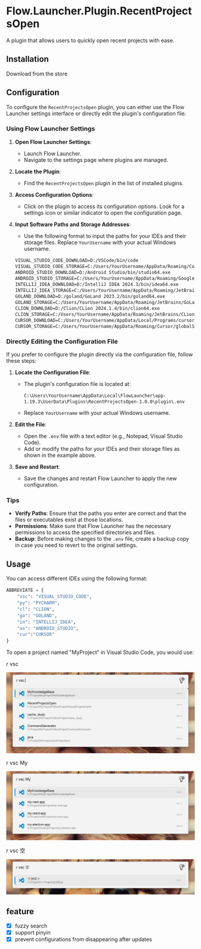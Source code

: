 # Flow.Launcher.Plugin.RecentProjectsOpen

A plugin that allows users to quickly open recent projects with ease.

## Installation

Download from the store

## Configuration

To configure the `RecentProjectsOpen` plugin, you can either use the Flow Launcher settings interface or directly edit the plugin's configuration file.

### Using Flow Launcher Settings

1. **Open Flow Launcher Settings**:

   - Launch Flow Launcher.
   - Navigate to the settings page where plugins are managed.
2. **Locate the Plugin**:

   - Find the `RecentProjectsOpen` plugin in the list of installed plugins.
3. **Access Configuration Options**:

   - Click on the plugin to access its configuration options. Look for a settings icon or similar indicator to open the configuration page.
4. **Input Software Paths and Storage Addresses**:

   - Use the following format to input the paths for your IDEs and their storage files. Replace `YourUsername` with your actual Windows username.

   ```plaintext
   VISUAL_STUDIO_CODE_DOWNLOAD=D:/VSCode/bin/code
   VISUAL_STUDIO_CODE_STORAGE=C:/Users/YourUsername/AppData/Roaming/Code/User/globalStorage/storage.json
   ANDROID_STUDIO_DOWNLOAD=D:/Android Studio/bin/studio64.exe
   ANDROID_STUDIO_STORAGE=C:/Users/YourUsername/AppData/Roaming/Google/AndroidStudio2024.1/options/recentProjects.xml
   INTELLIJ_IDEA_DOWNLOAD=D:/IntelliJ IDEA 2024.3/bin/idea64.exe
   INTELLIJ_IDEA_STORAGE=C:/Users/YourUsername/AppData/Roaming/JetBrains/IntelliJIdea2024.3/options/recentProjects.xml
   GOLAND_DOWNLOAD=D:/goland/GoLand 2023.2/bin/goland64.exe
   GOLAND_STORAGE=C:/Users/YourUsername/AppData/Roaming/JetBrains/GoLand2023.2/options/recentProjects.xml
   CLION_DOWNLOAD=D:/Clion/CLion 2024.1.4/bin/clion64.exe
   CLION_STORAGE=C:/Users/YourUsername/AppData/Roaming/JetBrains/CLion2024.1/options/recentProjects.xml
   CURSOR_DOWNLOAD=C:/Users/YourUsername/AppData/Local/Programs/cursor/Cursor.exe
   CURSOR_STORAGE=C:/Users/YourUsername/AppData/Roaming/Cursor/globalStorage/storage.json
   ```

### Directly Editing the Configuration File

If you prefer to configure the plugin directly via the configuration file, follow these steps:

1. **Locate the Configuration File**:

   - The plugin's configuration file is located at:
     ```
     C:\Users\YourUsername\AppData\Local\FlowLauncher\app-1.19.3\UserData\Plugins\RecentProjectsOpen-1.0.0\plugin\.env
     ```
   - Replace `YourUsername` with your actual Windows username.
2. **Edit the File**:

   - Open the `.env` file with a text editor (e.g., Notepad, Visual Studio Code).
   - Add or modify the paths for your IDEs and their storage files as shown in the example above.
3. **Save and Restart**:

   - Save the changes and restart Flow Launcher to apply the new configuration.

### Tips

- **Verify Paths**: Ensure that the paths you enter are correct and that the files or executables exist at those locations.
- **Permissions**: Make sure that Flow Launcher has the necessary permissions to access the specified directories and files.
- **Backup**: Before making changes to the `.env` file, create a backup copy in case you need to revert to the original settings.

## Usage

You can access different IDEs using the following format:

```python
ABBREVIATE = {
    "vsc": "VISUAL_STUDIO_CODE",
    "py": "PYCHARM",
    "cl": "CLION",
    "go": "GOLAND",
    "in": "INTELLIJ_IDEA",
    "as": "ANDROID_STUDIO",
    "cur":"CURSOR"
}
```

To open a project named "MyProject" in Visual Studio Code, you would use:

r vsc

![1733284352742](image/README/1733284352742.png)

r vsc My

![1733284374591](image/README/1733284374591.png)

r vsc 空

![1733284760505](image/README/1733284760505.png)

## feature

- [X] fuzzy search
- [X] support pinyin
- [X] prevent configurations from disappearing after updates
